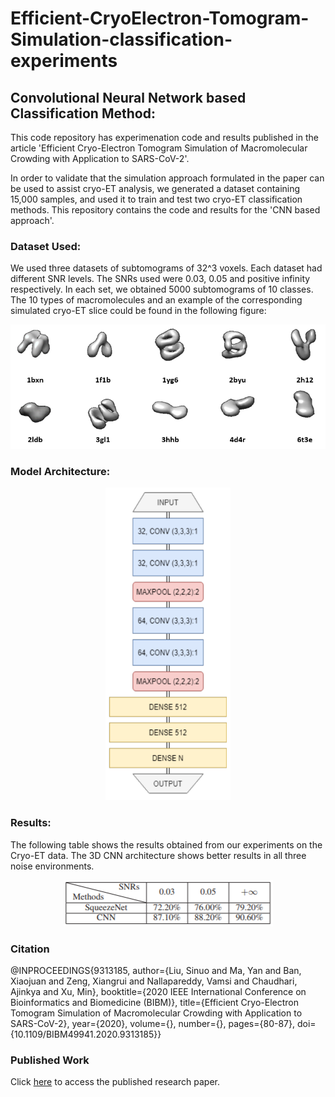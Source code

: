 # Efficient-CryoElectron-Tomogram-Simulation-classification-experiments
## Convolutional Neural Network based Classification Method:

This code repository has experimenation code and results published in the article 'Efficient Cryo-Electron Tomogram Simulation of Macromolecular Crowding with Application to SARS-CoV-2'. 

In order to validate that the simulation approach formulated in the paper can be used to assist cryo-ET analysis, we generated a dataset containing 15,000 samples, and used it to train and test two cryo-ET classification methods. This repository contains the code and results for the 'CNN based approach'.

### Dataset Used:
We used three datasets of subtomograms of 32^3 voxels. Each dataset had different SNR levels. The SNRs used were 0.03, 0.05 and positive infinity respectively. In each set, we obtained 5000 subtomograms of 10 classes. The 10 types of macromolecules and an example of the corresponding simulated cryo-ET slice could be found in the following figure:

<p align="center">
  <img src="data.PNG"   />
</p>


### Model Architecture:

<p align="center">
  <img src="papermodelarch.PNG"  height='500' width='200' />
</p>

### Results:
The following table shows the results obtained from our experiments on the Cryo-ET data. The 3D CNN architecture shows better results in all three noise environments.
<p align="center">
  <img src="results_table.PNG"  />
</p>

### Citation

@INPROCEEDINGS{9313185,
  author={Liu, Sinuo and Ma, Yan and Ban, Xiaojuan and Zeng, Xiangrui and Nallapareddy, Vamsi and Chaudhari, Ajinkya and Xu, Min},
  booktitle={2020 IEEE International Conference on Bioinformatics and Biomedicine (BIBM)}, 
  title={Efficient Cryo-Electron Tomogram Simulation of Macromolecular Crowding with Application to SARS-CoV-2}, 
  year={2020},
  volume={},
  number={},
  pages={80-87},
  doi={10.1109/BIBM49941.2020.9313185}}

### Published Work

Click [here](https://ieeexplore.ieee.org/abstract/document/9313185) to access the published research paper.
